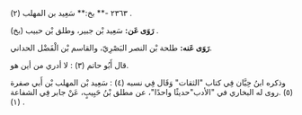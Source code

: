 ٢٣٦٣ -** بخ:** سَعِيد بن المهلب (٢) .

**رَوَى عَن:** سَعِيد بْن جبير، وطلق بْن حبيب (بخ) .

**رَوَى عَنه:** طلحة بْن النصر البَصْرِيّ، والقاسم بْن الْفَضْل الحداني.

قال أَبُو حاتم (٣) : لا أدري من أين هو.

وذكره ابنُ حِبَّان فِي كتاب "الثقات" وَقَال فِي نسبه (٤) : سَعِيد بْن المهلب بْن أَبي صفرة (٥) .روى له البخاري في "الأدب"حديثًا واحدًا"، عن مطلق بْنُ حَبِيبٍ، عَنْ جابر فِي الشفاعة (١) .